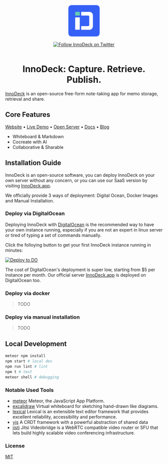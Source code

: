<div align="center" style="display:flex;flex-direction:column;">
  <a href="https://InnoDeck.app" target="_blank">
    <img height="100" src="./public/images/logo.svg" alt="InnoDeck Logo" />
  </a>
  <p>
    <a href="https://twitter.com/intent/follow?screen_name=InnoDeckapp" target="_blank">
      <img alt="Follow InnoDeck on Twitter" src="https://img.shields.io/twitter/url?style=social&url=https%3A%2F%2Fimg.shields.io%2Ftwitter%2Ffollow%2FInnoDeckapp">
    </a>
  </p>
</div>

<h1 align="center">InnoDeck: Capture. Retrieve. Publish.</h3>

[InnoDeck](https://InnoDeck.app) is an open-source free-form note-taking app for memo storage, retrieval and share.

## Core Features

[Website](https://InnoDeck.app) • [Live Demo](https://InnoDeck.app) • [Open Server](https://InnoDeck.app) • [Docs](https://InnoDeck.app/docs) • [Blog](https://InnoDeck.app/blog)

- Whiteboard & Markdown
- Cocreate with AI
- Collaborative & Sharable

## Installation Guide

InnoDeck is an open-source software, you can deploy InnoDeck on your own server without any concern, or you can use our SaaS version by visiting [InnoDeck.app](https://InnoDeck.app).

We officially provide 3 ways of deployment: Digital Ocean, Docker Images and Manual Installation.

### Deploy via DigitalOcean

Deploying InnoDeck with [DigitalOcean](digitalocean.com) is the recommended way to have your own instance running, especially if you are not an expert in linux server or tired of typing a set of commands manually.

Click the folloying button to get your first InnoDeck instance running in minutes:

<p>
  <a href="https://cloud.digitalocean.com/apps/new?repo=https://github.com/InnoDeck/InnoDeck/tree/main" target="_blank">
  <img src="https://www.deploytodo.com/do-btn-blue.svg" alt="Deploy to DO">
  </a>
</p>

The cost of DigitalOcean's deployment is super low, starting from $5 per instance per month. Our official server [InnoDeck.app](https://InnoDeck.app) is deployed on DigitalOcean too.

### Deploy via docker

> TODO

### Deploy via manual installation

> TODO

## Local Development

```bash
meteor npm install
npm start # local dev
npm run lint # lint
npm t # test
meteor shell # debugging
```

### Notable Used Tools

- [meteor](https://github.com/meteor/meteor) Meteor, the JavaScript App Platform.
- [excalidraw](https://github.com/excalidraw/excalidraw) Virtual whiteboard for sketching hand-drawn like diagrams.
- [lexical](https://github.com/facebook/lexical) Lexical is an extensible text editor framework that provides excellent reliability, accessibility and performance.
- [yjs](https://github.com/yjs/yjs) A CRDT framework with a powerful abstraction of shared data
- [jisti](https://github.com/jitsi) Jitsi Videobridge is a WebRTC compatible video router or SFU that lets build highly scalable video conferencing infrastructure.

### License

[MIT](./LICENSE)
